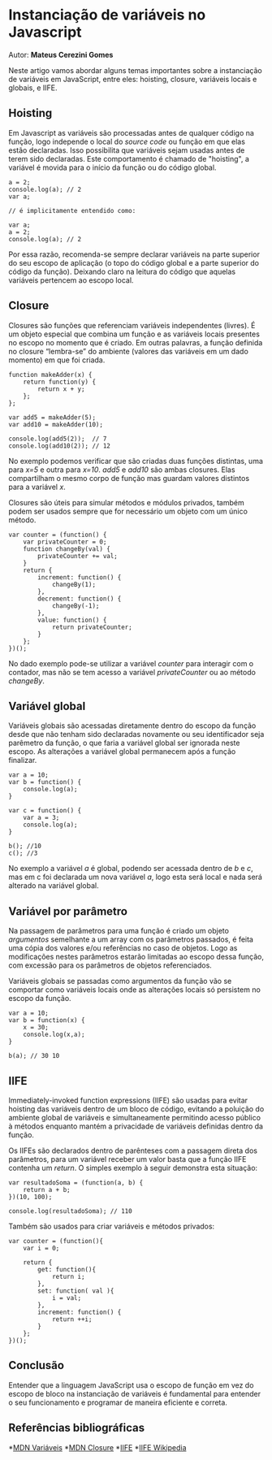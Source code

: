 # Instanciação de variáveis no Javascript
Autor: **Mateus Cerezini Gomes**

Neste artigo vamos abordar alguns temas importantes sobre a instanciação de variáveis em JavaScript, entre eles: hoisting, closure, variáveis locais e globais, e IIFE.

## Hoisting
Em Javascript as variáveis são processadas antes de qualquer código na função, logo independe o local do *source code* ou função em que elas estão declaradas. Isso possibilita que variáveis sejam usadas antes de terem sido declaradas. Este comportamento é chamado de "hoisting", a variável é movida para o início da função ou do código global.

```
a = 2;
console.log(a); // 2
var a;

// é implicitamente entendido como:

var a;
a = 2;
console.log(a); // 2 
```

Por essa razão, recomenda-se sempre declarar variáveis na parte superior do seu escopo de aplicação (o topo do código global e a parte superior do código da função). Deixando claro na leitura do código que aquelas variáveis pertencem ao escopo local.

## Closure
Closures são funções que referenciam variáveis independentes (livres).  É um objeto especial que combina um função e as variáveis locais presentes no escopo no momento que é criado. Em outras palavras, a função definida no closure “lembra-se” do ambiente (valores das variáveis em um dado momento) em que foi criada.

```
function makeAdder(x) {
    return function(y) {
        return x + y;
    };
};

var add5 = makeAdder(5);
var add10 = makeAdder(10);

console.log(add5(2));  // 7
console.log(add10(2)); // 12
```

No exemplo podemos verificar que são criadas duas funções distintas, uma para *x=5* e outra para *x=10*. *add5* e *add10* são ambas closures. Elas compartilham o mesmo corpo de função mas guardam valores distintos para a variável *x*.

Closures são úteis para simular métodos e módulos privados, também podem ser usados sempre que for necessário um objeto com um único método.

```
var counter = (function() {
    var privateCounter = 0;
    function changeBy(val) {
        privateCounter += val;
    }
    return {
        increment: function() {
            changeBy(1);
        },
        decrement: function() {
            changeBy(-1);
        },
        value: function() {
            return privateCounter;
        }
    };
})();
```

No dado exemplo pode-se utilizar a variável *counter* para interagir com o contador, mas não se tem acesso a variável *privateCounter* ou ao método *changeBy*.

## Variável global
Variáveis globais são acessadas diretamente dentro do escopo da função desde que não tenham sido declaradas novamente ou seu identificador seja parêmetro da função, o que faria a variável global ser ignorada neste escopo. As alterações a variável global permanecem após a função finalizar.

```
var a = 10;
var b = function() {
    console.log(a);
}

var c = function() {
    var a = 3;
    console.log(a);
}

b(); //10
c(); //3
```

No exemplo a variável *a* é global, podendo ser acessada dentro de *b* e *c*, mas em c foi declarada um nova variável *a*, logo esta será local e nada será alterado na variável global.

## Variável por parâmetro
Na passagem de parâmetros para uma função é criado um objeto *argumentos* semelhante a um array com os parâmetros passados, é feita uma cópia dos valores e/ou referências no caso de objetos. Logo as modificações nestes parâmetros estarão limitadas ao escopo dessa função, com excessão para os parâmetros de objetos referenciados.

Variáveis globais se passadas como argumentos da função vão se comportar como variáveis locais onde as alterações locais só persistem no escopo da função.

```
var a = 10;
var b = function(x) {
    x = 30; 
    console.log(x,a);
}

b(a); // 30 10
```
 
## IIFE
Immediately-invoked function expressions (IIFE) são usadas para evitar hoisting das variáveis dentro de um bloco de código, evitando a poluição do ambiente global de variáveis e simultaneamente permitindo acesso público à métodos enquanto mantém a privacidade de variáveis definidas dentro da função.

Os IIFEs são declarados dentro de parênteses com a passagem direta dos parâmetros, para um variável receber um valor basta que a função IIFE contenha um *return*. O simples exemplo à seguir demonstra esta situação:

```
var resultadoSoma = (function(a, b) {
    return a + b;
})(10, 100);

console.log(resultadoSoma); // 110 
```

Também são usados para criar variáveis e métodos privados:

```
var counter = (function(){
    var i = 0;

    return {
        get: function(){
            return i;
        },
        set: function( val ){
            i = val;
        },
        increment: function() {
            return ++i;
        }
    };
})();
```

## Conclusão
Entender que a linguagem JavaScript usa o escopo de função em vez do escopo de bloco na instanciação de variáveis é fundamental para entender o seu funcionamento e programar de maneira eficiente e correta. 

## Referências bibliográficas

*[MDN Variáveis](https://developer.mozilla.org/en-US/docs/Web/JavaScript/Reference/Statements/var)
*[MDN Closure](https://developer.mozilla.org/en-US/docs/Web/JavaScript/Closures)
*[IIFE](https://nandovieira.com.br/design-patterns-no-javascript-singleton)
*[IIFE Wikipedia](https://en.wikipedia.org/wiki/Immediately-invoked_function_expression)

